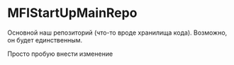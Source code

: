 MFIStartUpMainRepo
====

Основной наш репозиторий (что-то вроде хранилища кода). Возможно, он будет единственным. 

Просто пробую внести изменение
